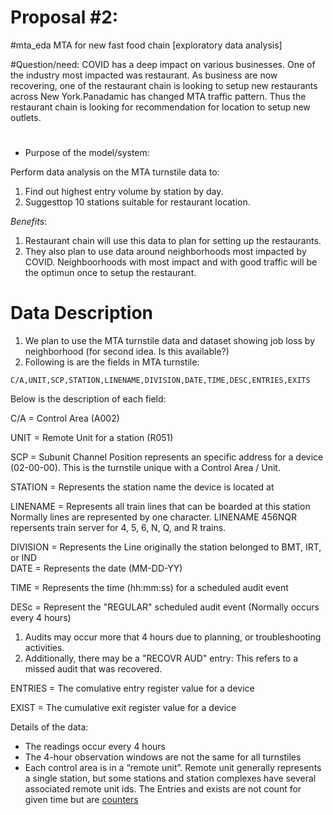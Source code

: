 # Proposal #2:
#mta_eda
MTA for new fast food chain [exploratory data analysis]

#Question/need:
COVID has a deep impact on various businesses. One of the industry most impacted was restaurant. As business are now recovering, one of the restaurant chain is looking to setup new restaurants across New York.Panadamic has changed MTA traffic pattern. Thus the restaurant chain is looking for recommendation for location to setup new outlets.

#


- Purpose of the model/system:

Perform data analysis on the MTA turnstile data to:

1. Find out highest entry volume by station by day.
2. Suggesttop 10 stations suitable for restaurant location.


*Benefits*:

1. Restaurant chain will use this data to plan for setting up the restaurants.
2. They also plan to use data around neighborhoods most impacted by COVID. Neighboorhoods with most impact and with good traffic will be the optimun once to setup the restaurant.


# Data Description

1. We plan to use the MTA turnstile data and dataset showing job loss by neighborhood (for second idea. Is this available?)
2. Following is are the fields in MTA turnstile:


`
C/A,UNIT,SCP,STATION,LINENAME,DIVISION,DATE,TIME,DESC,ENTRIES,EXITS
`

Below is the description of each field:

C/A      = Control Area (A002)

UNIT     = Remote Unit for a station (R051)

SCP      = Subunit Channel Position represents an specific address for a device (02-00-00). This is the turnstile unique with a Control Area / Unit.

STATION  = Represents the station name the device is located at

LINENAME = Represents all train lines that can be boarded at this station
           Normally lines are represented by one character.  LINENAME 456NQR repersents train server for 4, 5, 6, N, Q, and R trains.

DIVISION = Represents the Line originally the station belonged to BMT, IRT, or IND  
DATE     = Represents the date (MM-DD-YY)

TIME     = Represents the time (hh:mm:ss) for a scheduled audit event

DESc     = Represent the "REGULAR" scheduled audit event (Normally occurs every 4 hours)

1. Audits may occur more that 4 hours due to planning, or troubleshooting activities.
2. Additionally, there may be a "RECOVR AUD" entry: This refers to a missed audit that was recovered.

ENTRIES  = The comulative entry register value for a device

EXIST    = The cumulative exit register value for a device


Details of the data:

- The readings occur every 4 hours
- The 4-hour observation windows are not the same for all turnstiles
- Each control area is in a “remote unit”. Remote unit generally represents a single station, but some stations and station complexes have several associated remote unit ids.
The Entries and exists are not count for given time but are [counters](https://copperegg.zendesk.com/hc/en-us/articles/214635123-Data-types-for-custom-metrics-gauges-vs-counters#:~:text=Counters%20%2D%20The%20Metrics%20whose%20value,to%20be%20of%20gauge%20type)